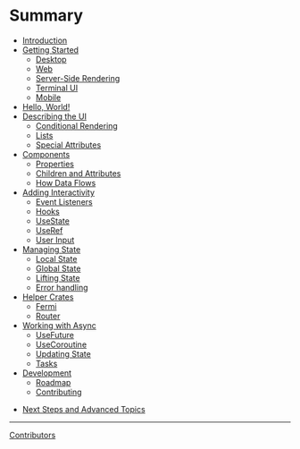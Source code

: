 # Summary

- [Introduction](README.md)
- [Getting Started](getting_started/index.md)
  - [Desktop](getting_started/desktop.md)
  - [Web](getting_started/web.md)
  - [Server-Side Rendering](getting_started/ssr.md)
  - [Terminal UI](getting_started/tui.md)
  - [Mobile](getting_started/mobile.md)
- [Hello, World!](hello_world.md)
- [Describing the UI](describing_ui/index.md)
  - [Conditional Rendering](describing_ui/conditional_rendering.md)
  - [Lists](describing_ui/lists.md)
  - [Special Attributes](describing_ui/special_attributes.md)
- [Components](components/index.md)
  - [Properties](components/props.md)
  - [Children and Attributes](components/component_children.md)
  - [How Data Flows](components/composing.md)
- [Adding Interactivity](interactivity/index.md)
  - [Event Listeners](interactivity/event_handlers.md)
  - [Hooks](interactivity/hooks.md)
  - [UseState](interactivity/usestate.md)
  - [UseRef](interactivity/useref.md)
  - [User Input](interactivity/user_input.md)
  <!-- - [Effects](interactivity/lifecycles.md) -->
- [Managing State](state/index.md)
  - [Local State](state/localstate.md)
  - [Global State](state/sharedstate.md)
  - [Lifting State](state/liftingstate.md)
  - [Error handling](state/errorhandling.md)
- [Helper Crates](helpers/index.md)
  - [Fermi](state/fermi.md)
  - [Router](state/router.md)
- [Working with Async](async/index.md)
  - [UseFuture](async/use_future.md)
  - [UseCoroutine](async/coroutines.md)
  - [Updating State](async/loading_state.md)
  - [Tasks](async/asynctasks.md)
- [Development](./development/index.md)
  - [Roadmap](./development/roadmap.md)
  - [Contributing](./development/contributing.md)

<!--
- [Putting it all together: Dog Search Engine](tutorial/index.md)
  - [New app](tutorial/new_app.md)
  - [Bundling](tutorial/publishing.md) -->


- [Next Steps and Advanced Topics](final.md)


-----------

[Contributors](misc/contributors.md)


  <!-- - [Suspense](concepts/suspense.md) -->
  <!-- - [Async Callbacks](concepts/asynccallbacks.md) -->

